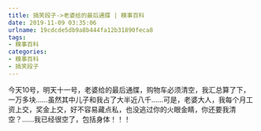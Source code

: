 ```yaml
---
title: 搞笑段子->老婆给的最后通牒 | 糗事百科
date: 2019-11-09 03:35:06
urlname: 19cdcde5db9a8b444fa12b31890feca8
tags: 
- 糗事百科
categories:
- 糗事百科
- 搞笑段子
---
```

今天10号，明天十一号，老婆给的最后通牒，购物车必须清空，我汇总算了下，一万多块……虽然其中儿子和我占了大半近八千……可是，老婆大人，我每个月工资上交，奖金上交，好不容易藏点私，也没逃过你的火眼金睛，你还要我清空？……我已经很空了，包括身体！！！


